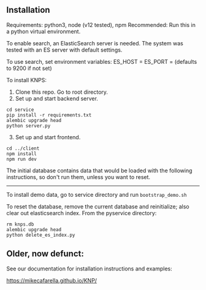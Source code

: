 ## Installation
Requirements: python3, node (v12 tested), npm 
Recommended: Run this in a python virtual environment.

To enable search, an ElasticSearch server is needed. The system was tested with an ES server with default settings.

To use search, set environment variables:
ES_HOST = <ElasticSearch server hostname>
ES_PORT = <ElasticSearch server port> (defaults to 9200 if not set)

To install KNPS:
  
1. Clone this repo. Go to root directory.
2. Set up and start backend server.
  ```
cd service
pip install -r requirements.txt
alembic upgrade head
python server.py
```
3. Set up and start frontend.
```
cd ../client
npm install
npm run dev
```

The initial database contains data that would be loaded with the following instructions, so don't run them, unless you want to reset.

---

To install demo data, go to service directory and run `bootstrap_demo.sh`


To reset the database, remove the current database and reinitialize; also clear out elasticsearch index. 
From the pyservice directory:
```
rm knps.db
alembic upgrade head
python delete_es_index.py
```

## Older, now defunct: 

See our documentation for installation instructions and examples:

https://mikecafarella.github.io/KNP/
